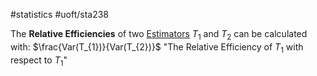#statistics 
#uoft/sta238 

The **Relative Efficiencies** of two [Estimators](Estimator.md) $T_{1}$ and $T_{2}$ can be calculated with:
	 $\frac{Var(T_{1})}{Var(T_{2})}$
	 "The Relative Efficiency of $T_{1}$ with respect to $T_{1}$"